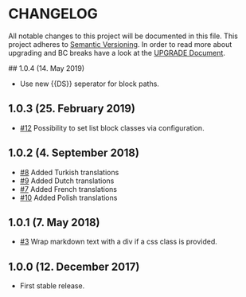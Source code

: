 # CHANGELOG

All notable changes to this project will be documented in this file. This project adheres to [Semantic Versioning](http://semver.org/).
In order to read more about upgrading and BC breaks have a look at the [UPGRADE Document](UPGRADE.md).

## 1.0.4 (14. May 2019)

+ Use new {{DS}} seperator for block paths.

## 1.0.3 (25. February 2019)

+ [#12](https://github.com/luyadev/luya-generic/pull/12) Possibility to set list block classes via configuration.

## 1.0.2 (4. September 2018)

+ [#8](https://github.com/luyadev/luya-generic/pull/8) Added Turkish translations
+ [#9](https://github.com/luyadev/luya-generic/pull/9) Added Dutch translations
+ [#7](https://github.com/luyadev/luya-generic/pull/7) Added French translations
+ [#10](https://github.com/luyadev/luya-generic/pull/10) Added Polish translations

## 1.0.1 (7. May 2018)

+ [#3](https://github.com/luyadev/luya-generic/issues/3) Wrap markdown text with a div if a css class is provided.

## 1.0.0 (12. December 2017)

+ First stable release.
